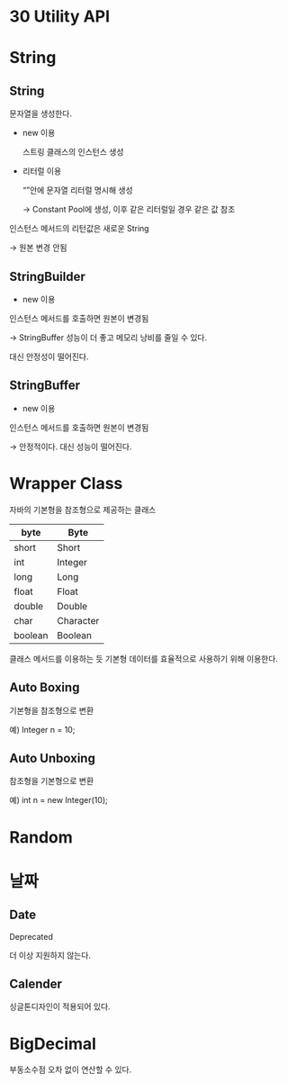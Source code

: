 # 30 Utility API

# String

## String

문자열을 생성한다.

- new 이용
    
    스트링 클래스의 인스턴스 생성
    
- 리터럴 이용
    
    “”안에 문자열 리터럴 명시해 생성
    
    → Constant Pool에 생성, 이후 같은 리터럴일 경우 같은 값 참조
    

인스턴스 메서드의 리턴값은 새로운 String

→ 원본 변경 안됨

## StringBuilder

- new 이용

인스턴스 메서드를 호출하면 원본이 변경됨

→ StringBuffer 성능이 더 좋고 메모리 낭비를 줄일 수 있다.

대신 안정성이 떨어진다.

## StringBuffer

- new 이용

인스턴스 메서드를 호출하면 원본이 변경됨

→ 안정적이다. 대신 성능이 떨어진다.

# Wrapper Class

자바의 기본형을 참조형으로 제공하는 클래스

| byte | Byte |
| --- | --- |
| short | Short |
| int | Integer |
| long | Long |
| float | Float |
| double | Double |
| char | Character |
| boolean | Boolean |

클래스 메서드를 이용하는 듯 기본형 데이터를 효율적으로 사용하기 위해 이용한다.

## Auto Boxing

기본형을 참조형으로 변환

예) Integer n = 10;

## Auto Unboxing

참조형을 기본형으로 변환

예) int n = new Integer(10);

# Random

# 날짜

## Date

Deprecated

더 이상 지원하지 않는다.

## Calender

싱글톤디자인이 적용되어 있다.

# BigDecimal

부동소수점 오차 없이 연산할 수 있다.